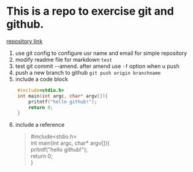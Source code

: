 # This is a repo to exercise git and github.
[repository link](https://github.com/wy4313/github_exercise)

1.  use git config to configure usr name and email for simple repository
2.  modify readme file for markdown `test`
3.  test git commit --amend. after amend use `-f` option when u push
4.  push a new branch to github `git push origin branchname`
5.  include a code block    
```c
    #include<stdio.h>
    int main(int argc, char* argv[]){
        pritntf("hello github!");
        return 0;
    }
```
6. include a reference
    > #include<stdio.h>  
      int main(int argc, char* argv[]){  
         pritntf("hello github!");  
         return 0;  
    }
    >

